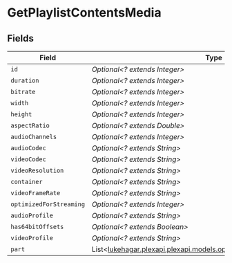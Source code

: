 # GetPlaylistContentsMedia


## Fields

| Field                                                                                                                           | Type                                                                                                                            | Required                                                                                                                        | Description                                                                                                                     | Example                                                                                                                         |
| ------------------------------------------------------------------------------------------------------------------------------- | ------------------------------------------------------------------------------------------------------------------------------- | ------------------------------------------------------------------------------------------------------------------------------- | ------------------------------------------------------------------------------------------------------------------------------- | ------------------------------------------------------------------------------------------------------------------------------- |
| `id`                                                                                                                            | *Optional<? extends Integer>*                                                                                                   | :heavy_minus_sign:                                                                                                              | N/A                                                                                                                             | 15                                                                                                                              |
| `duration`                                                                                                                      | *Optional<? extends Integer>*                                                                                                   | :heavy_minus_sign:                                                                                                              | N/A                                                                                                                             | 141416                                                                                                                          |
| `bitrate`                                                                                                                       | *Optional<? extends Integer>*                                                                                                   | :heavy_minus_sign:                                                                                                              | N/A                                                                                                                             | 2273                                                                                                                            |
| `width`                                                                                                                         | *Optional<? extends Integer>*                                                                                                   | :heavy_minus_sign:                                                                                                              | N/A                                                                                                                             | 1920                                                                                                                            |
| `height`                                                                                                                        | *Optional<? extends Integer>*                                                                                                   | :heavy_minus_sign:                                                                                                              | N/A                                                                                                                             | 814                                                                                                                             |
| `aspectRatio`                                                                                                                   | *Optional<? extends Double>*                                                                                                    | :heavy_minus_sign:                                                                                                              | N/A                                                                                                                             | 2.35                                                                                                                            |
| `audioChannels`                                                                                                                 | *Optional<? extends Integer>*                                                                                                   | :heavy_minus_sign:                                                                                                              | N/A                                                                                                                             | 2                                                                                                                               |
| `audioCodec`                                                                                                                    | *Optional<? extends String>*                                                                                                    | :heavy_minus_sign:                                                                                                              | N/A                                                                                                                             | aac                                                                                                                             |
| `videoCodec`                                                                                                                    | *Optional<? extends String>*                                                                                                    | :heavy_minus_sign:                                                                                                              | N/A                                                                                                                             | h264                                                                                                                            |
| `videoResolution`                                                                                                               | *Optional<? extends String>*                                                                                                    | :heavy_minus_sign:                                                                                                              | N/A                                                                                                                             | 1080                                                                                                                            |
| `container`                                                                                                                     | *Optional<? extends String>*                                                                                                    | :heavy_minus_sign:                                                                                                              | N/A                                                                                                                             | mp4                                                                                                                             |
| `videoFrameRate`                                                                                                                | *Optional<? extends String>*                                                                                                    | :heavy_minus_sign:                                                                                                              | N/A                                                                                                                             | 24p                                                                                                                             |
| `optimizedForStreaming`                                                                                                         | *Optional<? extends Integer>*                                                                                                   | :heavy_minus_sign:                                                                                                              | N/A                                                                                                                             | 0                                                                                                                               |
| `audioProfile`                                                                                                                  | *Optional<? extends String>*                                                                                                    | :heavy_minus_sign:                                                                                                              | N/A                                                                                                                             | lc                                                                                                                              |
| `has64bitOffsets`                                                                                                               | *Optional<? extends Boolean>*                                                                                                   | :heavy_minus_sign:                                                                                                              | N/A                                                                                                                             | false                                                                                                                           |
| `videoProfile`                                                                                                                  | *Optional<? extends String>*                                                                                                    | :heavy_minus_sign:                                                                                                              | N/A                                                                                                                             | high                                                                                                                            |
| `part`                                                                                                                          | List<[lukehagar.plexapi.plexapi.models.operations.GetPlaylistContentsPart](../../models/operations/GetPlaylistContentsPart.md)> | :heavy_minus_sign:                                                                                                              | N/A                                                                                                                             |                                                                                                                                 |